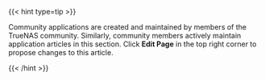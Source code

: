 &NewLine;

{{< hint type=tip >}}

Community applications are created and maintained by members of the TrueNAS community.
Similarly, community members actively maintain application articles in this section.
Click **Edit Page** in the top right corner to propose changes to this article.

{{< /hint >}}
